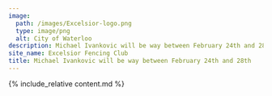 ```yaml
---
image:
  path: /images/Excelsior-logo.png
  type: image/png
  alt: City of Waterloo
description: Michael Ivankovic will be way between February 24th and 28th
site_name: Excelsior Fencing Club
title: Michael Ivankovic will be way between February 24th and 28th
---
```


{% include_relative content.md %}
